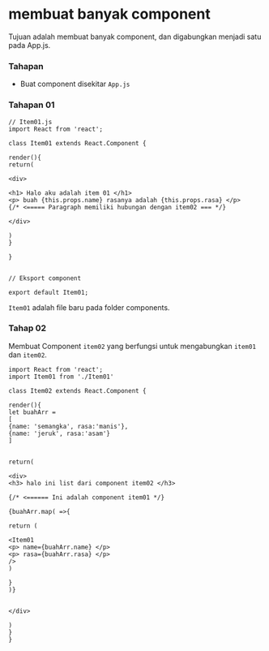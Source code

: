 # membuat banyak component 

Tujuan adalah membuat banyak component, dan digabungkan menjadi satu pada App.js. 


### Tahapan
- Buat component disekitar `App.js`



### Tahapan 01 


```
// Item01.js
import React from 'react';

class Item01 extends React.Component {

render(){
return(

<div>

<h1> Halo aku adalah item 01 </h1>
<p> buah {this.props.name} rasanya adalah {this.props.rasa} </p>
{/* <===== Paragraph memiliki hubungan dengan item02 === */}

</div>

)
}

}


// Eksport component

export default Item01;
```

`Item01` adalah file baru pada folder components. 


### Tahap 02

Membuat Component `item02` yang berfungsi untuk mengabungkan `item01` dan `item02`.

```
import React from 'react';
import Item01 from './Item01'

class Item02 extends React.Component {

render(){
let buahArr = 
[
{name: 'semangka', rasa:'manis'},
{name: 'jeruk', rasa:'asam'}
]


return(

<div>
<h3> halo ini list dari component item02 </h3>

{/* <====== Ini adalah component item01 */}

{buahArr.map( =>{

return (

<Item01 
<p> name={buahArr.name} </p>
<p> rasa={buahArr.rasa} </p>
/>
)

}
)}


</div>

)
}
}


```

